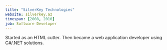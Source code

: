 ```yaml
---
title: "SilverKey Technologies"
website: silverkey.az
timespan: [2008, 2010]
job: Software Developer
---
```


Started as an HTML cutter. Then became a web application developer using C#/.NET solutions.
